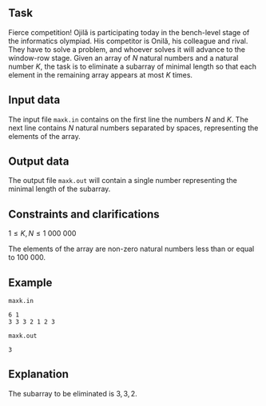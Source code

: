 ## Task

Fierce competition! Ojilă is participating today in the bench-level stage of the informatics olympiad. His competitor is Onilă, his colleague and rival. They have to solve a problem, and whoever solves it will advance to the window-row stage. Given an array of $N$ natural numbers and a natural number $K$, the task is to eliminate a subarray of minimal length so that each element in the remaining array appears at most $K$ times.

## Input data

The input file `maxk.in` contains on the first line the numbers $N$ and $K$. The next line contains $N$ natural numbers separated by spaces, representing the elements of the array.

## Output data

The output file `maxk.out` will contain a single number representing the minimal length of the subarray.

## Constraints and clarifications

$1 \leq K,N \leq 1\ 000\ 000$

The elements of the array are non-zero natural numbers less than or equal to $100\ 000$.

## Example

`maxk.in`
```
6 1
3 3 3 2 1 2 3
```

`maxk.out`
```
3
```

## Explanation

The subarray to be eliminated is $3, 3, 2$.